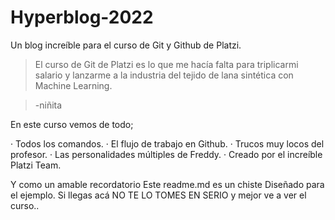 # Hyperblog-2022

Un blog increíble para el curso de Git y Github de Platzi.

>El curso de Git de Platzi es lo que me hacía falta para triplicarmi salario y lanzarme a la industria del tejido de lana sintética con Machine Learning.

> -niñita

En este curso vemos de todo;

· Todos los comandos.
· El flujo de trabajo en Github.
· Trucos muy locos del profesor.
· Las personalidades múltiples de Freddy.
· Creado por el increíble Platzi Team.

Y como un amable recordatorio Este readme.md es un chiste
Diseñado para el ejemplo. Si llegas acá NO TE LO TOMES EN SERIO y mejor ve a ver el curso..
